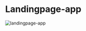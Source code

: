 # Landingpage-app

![landingpage-app](https://user-images.githubusercontent.com/98616146/160139960-a5242550-450b-4a37-8622-72ed62480efd.png)
